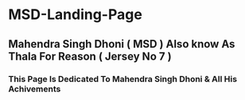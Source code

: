 # MSD-Landing-Page
## Mahendra Singh Dhoni ( MSD ) Also know As Thala For Reason ( Jersey No  7 )

### This Page Is Dedicated To Mahendra Singh Dhoni & All His Achivements 
